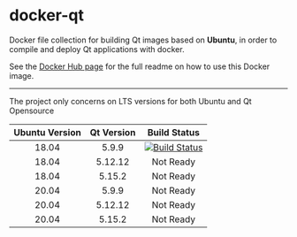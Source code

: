 # docker-qt

Docker file collection for building Qt images based on **Ubuntu**, in order to compile and deploy Qt applications with docker.

See the [Docker Hub page](https://hub.docker.com/r/dxsooo/qt) for the full readme on how to use this Docker image.

***
The project only concerns on LTS versions for both Ubuntu and Qt Opensource

| Ubuntu Version | Qt Version | Build Status |
|:---:|:---:|:-----:|
|18.04|5.9.9|[![Build Status](https://dev.azure.com/zeohandxs/docker-qt/_apis/build/status/1804-5.9.9?branchName=master)](https://dev.azure.com/zeohandxs/docker-qt/_build/latest?definitionId=6&branchName=master)|
|18.04|5.12.12| Not Ready |
|18.04|5.15.2| Not Ready |
|20.04|5.9.9| Not Ready |
|20.04|5.12.12| Not Ready |
|20.04|5.15.2| Not Ready |

